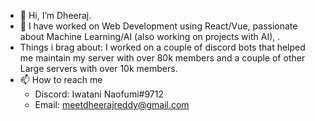 - 👋 Hi, I’m Dheeraj.
- 👀 I have worked on Web Development using React/Vue, passionate about Machine Learning/AI (also working on projects with AI), .
- Things i brag about: I worked on a couple of discord bots that helped me maintain my server with over 80k members and a couple of other Large servers with over 10k members. 
- 📫 How to reach me 
  - Discord: Iwatani Naofumi#9712
  - Email: meetdheerajreddy@gmail.com


<!---
Dheeraj-R/Dheeraj-R is a ✨ special ✨ repository because its `README.md` (this file) appears on your GitHub profile.
You can click the Preview link to take a look at your changes.
--->

